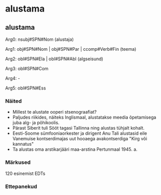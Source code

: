 # alustama

## alustama

Arg0: nsubj#SPN#Nom (alustaja)

Arg1: obj#SPN#Nom |  obj#SPN#Par | ccomp#Verb#Fin (teema)

Arg2: obl#SPN#Ela | obl#SPN#Abl (algseisund)

Arg3: obl#SPN#Com

Arg4: -

Arg5: obl#SPN#Ess

### Näited 

* Millest te alustate ooperi stsenograafiat?
* Paljudes riikides, näiteks Inglismaal, alustatakse meedia õpetamisega juba alg- ja põhikoolis.
* Pärast Siberit tuli Sööt tagasi Tallinna ning alustas tühjalt kohalt.
* Eesti-Soome sümfooniaorkester ja dirigent Anu Tali alustasid eile Vanemuise kontserdimajas uut hooaega avakontserdiga "Kirg või kannatus"
* Ta alustas oma arstikarjääri maa-arstina Pertunmaal 1945. a.

### Märkused

120 esinemist EDTs

### Ettepanekud

